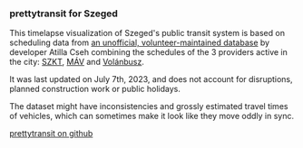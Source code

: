 ### prettytransit for Szeged

This timelapse visualization of Szeged's public transit system is based on scheduling data from [an unofficial, volunteer-maintained database](https://szegedimenetrend.hu/) by developer Atilla Cseh combining the schedules of the 3 providers active in the city: [SZKT](https://szkt.hu/en/), [MÁV](https://www.mavcsoport.hu/en) and [Volánbusz](https://www.volanbusz.hu/en).

It was last updated on July 7th, 2023, and does not account for disruptions, planned construction work or public holidays.

The dataset might have inconsistencies and grossly estimated travel times of vehicles, which can sometimes make it look like they move oddly in sync.

[prettytransit on github](https://github.com/zorapeteri/prettytransit)
